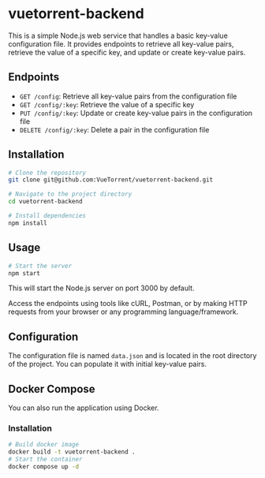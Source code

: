 # vuetorrent-backend

This is a simple Node.js web service that handles a basic key-value configuration file. It provides endpoints to retrieve all key-value pairs, retrieve the value of a specific key, and update or create key-value pairs.

## Endpoints

- `GET /config`: Retrieve all key-value pairs from the configuration file
- `GET /config/:key`: Retrieve the value of a specific key
- `PUT /config/:key`: Update or create key-value pairs in the configuration file
- `DELETE /config/:key`: Delete a pair in the configuration file

## Installation

```bash
# Clone the repository
git clone git@github.com:VueTorrent/vuetorrent-backend.git

# Navigate to the project directory
cd vuetorrent-backend

# Install dependencies
npm install
```

## Usage

```bash
# Start the server
npm start
```
This will start the Node.js server on port 3000 by default.

Access the endpoints using tools like cURL, Postman, or by making HTTP requests from your browser or any programming language/framework.

## Configuration

The configuration file is named `data.json` and is located in the root directory of the project. You can populate it with initial key-value pairs.

## Docker Compose

You can also run the application using Docker.

### Installation

```bash
# Build docker image
docker build -t vuetorrent-backend .
# Start the container
docker compose up -d
```
